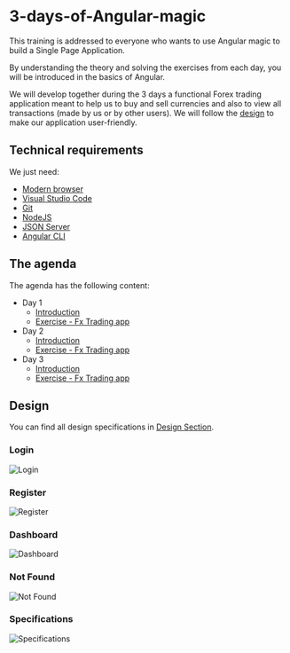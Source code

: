 # 3-days-of-Angular-magic

This training is addressed to everyone who wants to use Angular magic to build a Single Page Application.

By understanding the theory and solving the exercises from each day, you will be introduced in the basics of Angular.

We will develop together during the 3 days a functional Forex trading application meant to help us to buy and sell currencies and also to view all transactions (made by us or by other users). We will follow the [design](#design) to make our application user-friendly.

## Technical requirements

We just need:

- [Modern browser](https://browsehappy.com/)
- [Visual Studio Code](https://code.visualstudio.com/Download)
- [Git](https://git-scm.com/download/win)
- [NodeJS](https://nodejs.org/en/)
- [JSON Server](https://github.com/typicode/json-server)
- [Angular CLI](https://github.com/angular/angular-cli)

## The agenda

The agenda has the following content:

- Day 1
  - [Introduction](Day-1/Theory/README.md)
  - [Exercise - Fx Trading app](Day-1/Exercise-Fx-trading/README.md)
- Day 2
  - [Introduction](Day-2/Theory/README.md)
  - [Exercise - Fx Trading app](Day-2/Exercise-Fx-trading/README.md)
- Day 3
  - [Introduction](Day-3/Theory/README.md)
  - [Exercise - Fx Trading app](Day-3/Exercise-Fx-trading/README.md)

## Design

You can find all design specifications in
[Design Section](Design/README.md).

### Login

![Login](Design/img/Login-VD.png "Login")

### Register

![Register](Design/img/Register-VD.png "Register")

### Dashboard

![Dashboard](Design/img/Dashboard-VD.png "Dashboard")

### Not Found

![Not Found](Design/img/404.png "Not Found")

### Specifications

![Specifications](Design/img/Assets-VD.png "Specifications")
